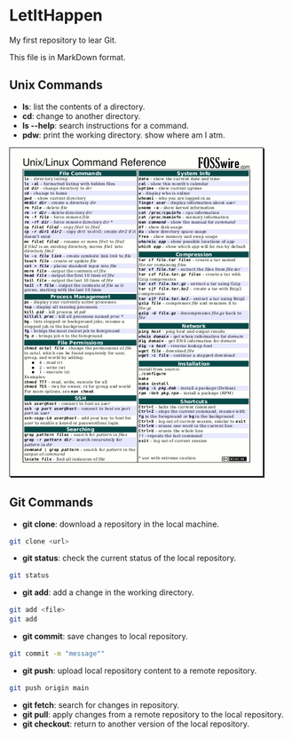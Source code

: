 # LetItHappen

My first repository to lear Git.

This file is in MarkDown format.

## Unix Commands
- **ls**: list the contents of a directory. 
- **cd**: change to another directory.
- **ls --help**: search instructions for a command.
- **pdw**: print the working directory. show where am I atm.

![Unix Command Guide](fwunixrefshot.png)

## Git Commands
- **git clone**: download a repository in the local machine.
 ```bash
git clone <url>
 ```
- **git status**: check the current status of the local repository.
```bash
git status
 ```
- **git add**: add a change in the working directory.
```bash
git add <file>
git add
 ```
- **git commit**: save changes to local repository.
```bash
git commit -m "message""
 ```
- **git push**: upload local repository content to a remote repository.
```bash
git push origin main
 ```
- **git fetch**: search for changes in repository.
- **git pull**: apply changes from a remote repository to the local repository.
- **git checkout**: return to another version of the local repository.
